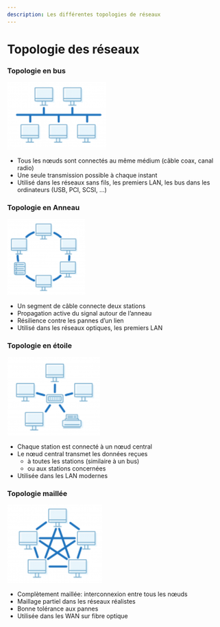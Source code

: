 ```yaml
---
description: Les différentes topologies de réseaux
---
```


# Topologie des réseaux

### Topologie en bus

![](../.gitbook/assets/image%20%2859%29.png)

* Tous les nœuds sont connectés au même médium \(câble coax, canal radio\) 
* Une seule transmission possible à chaque instant
* Utilisé dans les réseaux sans fils, les premiers LAN, les bus dans les ordinateurs \(USB, PCI, SCSI, …\)

### **Topologie en Anneau**

![](../.gitbook/assets/image%20%28132%29.png)

* Un segment de câble connecte deux stations
* Propagation active du signal autour de l’anneau
* Résilience contre les pannes d’un lien
* Utilisé dans les réseaux optiques, les premiers LAN

### **Topologie en étoile**

![](../.gitbook/assets/image%20%28104%29.png)

* Chaque station est connecté à un nœud central
* Le nœud central transmet les données reçues
  * à toutes les stations \(similaire à un bus\)
  * ou aux stations concernées
*  Utilisée dans les LAN modernes

### **Topologie maillée**

![](../.gitbook/assets/image%20%2861%29.png)

* Complètement maillée: interconnexion entre tous les nœuds
* Maillage partiel dans les réseaux réalistes
* Bonne tolérance aux pannes
* Utilisée dans les WAN sur fibre optique

